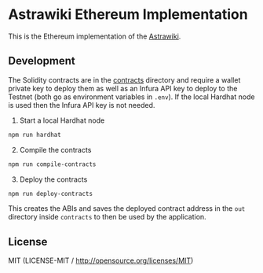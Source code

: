 # Astrawiki Ethereum Implementation

This is the Ethereum implementation of the [Astrawiki](https://github.com/bitxenia/astrawiki).

## Development

The Solidity contracts are in the [contracts](src/contracts) directory and require a wallet private key to deploy them as well as an Infura API key to deploy to the Testnet (both go as environment variables in `.env`). If the local Hardhat node is used then the Infura API key is not needed.

1. Start a local Hardhat node

```bash
npm run hardhat
```

2. Compile the contracts

```bash
npm run compile-contracts
```

3. Deploy the contracts

```bash
npm run deploy-contracts
```

This creates the ABIs and saves the deployed contract address in the `out` directory inside `contracts` to then be used by the application.

## License

MIT (LICENSE-MIT / http://opensource.org/licenses/MIT)
